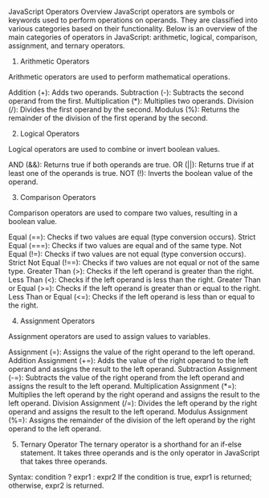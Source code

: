 JavaScript Operators Overview
JavaScript operators are symbols or keywords used to perform operations on operands. They are classified into various categories based on their functionality. Below is an overview of the main categories of operators in JavaScript: arithmetic, logical, comparison, assignment, and ternary operators.
1. Arithmetic Operators

Arithmetic operators are used to perform mathematical operations.

Addition (+): Adds two operands.
Subtraction (-): Subtracts the second operand from the first.
Multiplication (*): Multiplies two operands.
Division (/): Divides the first operand by the second.
Modulus (%): Returns the remainder of the division of the first operand by the second.

2. Logical Operators

Logical operators are used to combine or invert boolean values.

AND (&&): Returns true if both operands are true.
OR (||): Returns true if at least one of the operands is true.
NOT (!): Inverts the boolean value of the operand.

3. Comparison Operators

Comparison operators are used to compare two values, resulting in a boolean value.

Equal (==): Checks if two values are equal (type conversion occurs).
Strict Equal (===): Checks if two values are equal and of the same type.
Not Equal (!=): Checks if two values are not equal (type conversion occurs).
Strict Not Equal (!==): Checks if two values are not equal or not of the same type.
Greater Than (>): Checks if the left operand is greater than the right.
Less Than (<): Checks if the left operand is less than the right.
Greater Than or Equal (>=): Checks if the left operand is greater than or equal to the right.
Less Than or Equal (<=): Checks if the left operand is less than or equal to the right.

4. Assignment Operators

Assignment operators are used to assign values to variables.

Assignment (=): Assigns the value of the right operand to the left operand.
Addition Assignment (+=): Adds the value of the right operand to the left operand and assigns the result to the left operand.
Subtraction Assignment (-=): Subtracts the value of the right operand from the left operand and assigns the result to the left operand.
Multiplication Assignment (*=): Multiplies the left operand by the right operand and assigns the result to the left operand.
Division Assignment (/=): Divides the left operand by the right operand and assigns the result to the left operand.
Modulus Assignment (%=): Assigns the remainder of the division of the left operand by the right operand to the left operand.

5. Ternary Operator
The ternary operator is a shorthand for an if-else statement. It takes three operands and is the only operator in JavaScript that takes three operands.

Syntax: condition ? expr1 : expr2
If the condition is true, expr1 is returned; otherwise, expr2 is returned.
